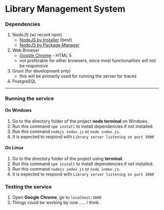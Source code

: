 # Library Management System
### Dependencies
1.	NodeJS (w/ recent npm)
	* [NodeJS by Installer](https://nodejs.org/en) (best)
	* [NodeJS by Package Manager](https://nodejs.org/en/download/package-manager/)
2.	Web Browser
	* [Google Chrome](https://www.google.com/chrome/) - HTML 5
	* not preferable for other browsers, since most functionalities will not be responsive
3.	Grunt (for development only)
	* this will be primarily used for running the server for traces
4.	PostgreSQL
---
### Running the service
#### On Windows
1. Go to the directory folder of the project **node terminal** on Windows.
2. Run this command `npm install` to install dependencies if not installed.
3. Run this command `nodejs index.js` or `node index.js`.
4. It is expected to respond with `Library server listening on port 3000`

#### On Linux
1. Go to the directory folder of the project using **terminal**.
2. Run this command `npm install` to install dependencies if not installed.
3. Run this command `nodejs index.js` or `node index.js`.
4. It is expected to respond with `Library server listening on port 3000`

### Testing the service
1. Open **Google Chrome**, go to `localhost:3000`
2. Things could be working by now ..... I think.

